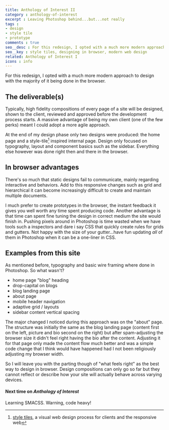 ```yaml
---
title: Anthology of Interest II
category : anthology-of-interest
excerpt : Leaving Photoshop behind...but...not really
tags :
- design
- style tile
- prototype
comments : true
seo__desc : For this redesign, I opted with a much more modern approach to design with the majority of it being done in the browser
seo__key : style tiles, designing in browser, modern web design
related: Anthology of Interest I
icons : info
---
```

For this redesign, I opted with a much more modern approach to design with the majority of it being done in the browser.
<!-- /intro -->

## The deliverable(s)
Typically, high fidelity compositions of every page of a site will be designed, shown to the client, reviewed and approved before the development process starts. A massive advantage of being my own client (one of the few perks) meant I could adopt a more agile approach.

At the end of my design phase only two designs were produced: the home page and a style-tile[^1] inspired internal page. Design only focused on typography, layout and component basics such as the sidebar. Everything else however was done right then and there in the browser.

## In browser advantages
There's so much that static designs fail to communicate, mainly regarding interactive and behaviors. Add to this responsive changes such as grid and hierarchical it can become increasingly difficult to create and maintain multiple documents.

I much prefer to create prototypes in the browser, the instant feedback it gives you well worth any time spent producing code. Another advantage is that time can spent fine tuning the design in correct medium the site would finish in. Pushing pixels around in Photoshop is time wasted when we have tools such a inspectors and dare i say CSS that quickly create rules for grids and gutters. Not happy with the size of your gutter...have fun updating *all* of them in Photoshop when it can be a one-liner in CSS.

## Examples from this site
As mentioned before, typography and basic wire framing where done in Photoshop. So what wasn't?

* home page  "blog" heading
* drop-capital on blogs
* blog landing page
* about page
* mobile header navigation
* adaptive grid / layouts
* sidebar content vertical spacing

The major changed I noticed during this approach was on the "about" page. The structure was initially the same as the blog landing page (content first on the left, picture and bio second on the right) but after spam-adjusting the browser size it didn't feel right having the bio after the content. Adjusting it for that page only made the content flow much better and was a simple code change that I think would have happened had I not been religiously adjusting my browser width.

So I will leave you with the parting though of "what feels right" as the best way to design in browser. Design compositions can only go so far but they cannot reflect or describe how your site will actually behave across varying devices.

#### Next time on <cite>Anthology of Interest</cite>
Learning SMACSS. Warning, code heavy!

[^1]: [style tiles](http://styletil.es/), a visual web design process for clients and the responsive web
